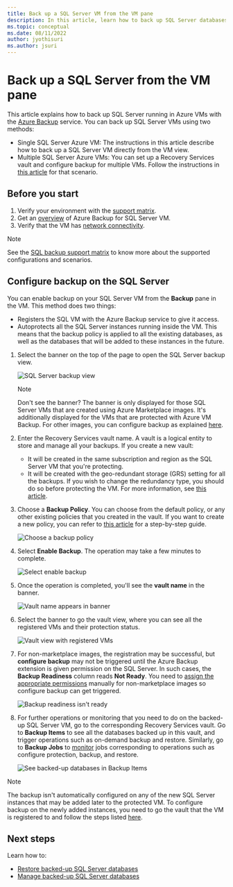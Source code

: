 ```yaml
---
title: Back up a SQL Server VM from the VM pane
description: In this article, learn how to back up SQL Server databases on Azure virtual machines from the VM pane.
ms.topic: conceptual
ms.date: 08/11/2022
author: jyothisuri
ms.author: jsuri
---
```

# Back up a SQL Server from the VM pane

This article explains how to back up SQL Server running in Azure VMs with the [Azure Backup](backup-overview.md) service. You can back up SQL Server VMs using two methods:

- Single SQL Server Azure VM: The instructions in this article describe how to back up a SQL Server VM directly from the VM view.
- Multiple SQL Server Azure VMs: You can set up a Recovery Services vault and configure backup for multiple VMs. Follow the instructions in [this article](backup-sql-server-database-azure-vms.md) for that scenario.

## Before you start

1. Verify your environment with the [support matrix](sql-support-matrix.md).
2. Get an [overview](backup-azure-sql-database.md) of Azure Backup for SQL Server VM.
3. Verify that the VM has [network connectivity](backup-sql-server-database-azure-vms.md#establish-network-connectivity).

>[!Note]
>See the [SQL backup support matrix](sql-support-matrix.md) to know more about the supported configurations and scenarios.

## Configure backup on the SQL Server

You can enable backup on your SQL Server VM from the **Backup** pane in the VM. This method does two things:

- Registers the SQL VM with the Azure Backup service to give it access.
- Autoprotects all the SQL Server instances running inside the VM. This means that the backup policy is applied to all the existing databases, as well as the databases that will be added to these instances in the future.

1. Select the banner on the top of the page to open the SQL Server backup view.

    ![SQL Server backup view](./media/backup-sql-server-vm-from-vm-pane/sql-server-backup-view.png)

    >[!NOTE]
    >Don't see the banner? The banner is only displayed for those SQL Server VMs that are created using Azure Marketplace images. It's additionally displayed for the VMs that are protected with Azure VM Backup. For other images, you can configure backup as explained [here](backup-sql-server-database-azure-vms.md).

2. Enter the Recovery Services vault name. A vault is a logical entity to store and manage all your backups. If you create a new vault:

    - It will be created in the same subscription and region as the SQL Server VM that you're protecting.
    - It will be created with the geo-redundant storage (GRS) setting for all the backups. If you wish to change the redundancy type, you should do so before protecting the VM. For more information, see [this article](backup-create-rs-vault.md#set-storage-redundancy).

3. Choose a **Backup Policy**. You can choose from the default policy, or any other existing policies that you created in the vault. If you want to create a new policy, you can refer to [this article](backup-sql-server-database-azure-vms.md#create-a-backup-policy) for a step-by-step guide.

    ![Choose a backup policy](./media/backup-sql-server-vm-from-vm-pane/backup-policy.png)

4. Select **Enable Backup**. The operation may take a few minutes to complete.

    ![Select enable backup](./media/backup-sql-server-vm-from-vm-pane/enable-backup.png)

5. Once the operation is completed, you'll see the **vault name** in the banner.

    ![Vault name appears in banner](./media/backup-sql-server-vm-from-vm-pane/vault-name.png)

6. Select the banner to go the vault view, where you can see all the registered VMs and their protection status.

    ![Vault view with registered VMs](./media/backup-sql-server-vm-from-vm-pane/vault-view.png)

7. For non-marketplace images, the registration may be successful, but **configure backup** may not be triggered until the Azure Backup extension is given permission on the SQL Server. In such cases, the **Backup Readiness** column reads **Not Ready**. You need to [assign the appropriate permissions](backup-azure-sql-database.md#set-vm-permissions) manually for non-marketplace images so configure backup can get triggered.

    ![Backup readiness isn't ready](./media/backup-sql-server-vm-from-vm-pane/backup-readiness-not-ready.png)

8. For further operations or monitoring that you need to do on the backed-up SQL Server VM, go to the corresponding Recovery Services vault. Go to **Backup Items** to see all the databases backed up in this vault, and trigger operations such as on-demand backup and restore. Similarly, go to **Backup Jobs** to [monitor](manage-monitor-sql-database-backup.md) jobs corresponding to operations such as configure protection, backup, and restore.

    ![See backed-up databases in Backup Items](./media/backup-sql-server-vm-from-vm-pane/backup-items.png)

>[!NOTE]
>The backup isn't automatically configured on any of the new SQL Server instances that may be added later to the protected VM. To configure backup on the newly added instances, you need to go the vault that the VM is registered to and follow the steps listed [here](backup-sql-server-database-azure-vms.md).

## Next steps

Learn how to:

- [Restore backed-up SQL Server databases](restore-sql-database-azure-vm.md)
- [Manage backed-up SQL Server databases](manage-monitor-sql-database-backup.md)
